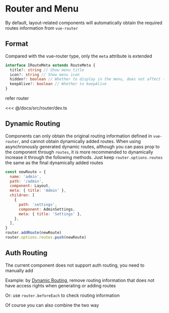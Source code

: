 # Router and Menu

By default, layout-related components will automatically obtain the required routes information from `vue-router`

## Format

Compared with the vue-router type, only the `meta` attribute is extended

```ts
interface IRouteMeta extends RouteMeta {
  title?: string // Show menu title
  icon?: string // Show menu icon
  hidden?: boolean // Whether to display in the menu, does not affect the router jump
  keepAlive?: boolean // Whether to keepAlive
}
```

refer router

<<< @/docs/src/router/dev.ts

## Dynamic Routing

Components can only obtain the original routing information defined in `vue-router`, and cannot obtain dynamically added routes. When using asynchronously generated dynamic routes, although you can pass prop ​​to the component through `routes`, it is more recommended to dynamically increase it through the following methods. Just keep `router.options.routes` the same as the final dynamically added routes

```js
const newRoute = {
  name: 'admin',
  path: '/admin',
  component: Layout,
  meta: { title: 'Admin' },
  children: [
    {
      path: 'settings',
      component: AdminSettings,
      meta: { title: 'Settings' },
    },
  ],
}
router.addRoute(newRoute)
router.options.routes.push(newRoute)
```

## Auth Routing

The current component does not support auth routing, you need to manually add

Example: by [Dynamic Routing](#dynamic-routing), remove routing information that does not have access rights when generating or adding routes

Or: use `router.beforeEach` to check routing information

Of course you can also combine the two way

